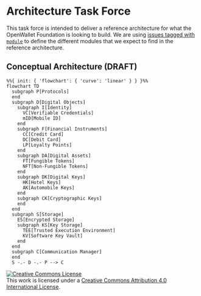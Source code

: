# Architecture Task Force
This task force is intended to deliver a reference architecture for what the OpenWallet Foundation is looking to build. We are using [issues tagged with `module`](https://github.com/openwallet-foundation/architecture-task-force/issues?q=is%3Aissue+label%3Amodule) to define the different modules that we expect to find in the reference architecture.

## Conceptual Architecture (DRAFT)
```mermaid
%%{ init: { 'flowchart': { 'curve': 'linear' } } }%%
flowchart TD
  subgraph P[Protocols]
  end
  subgraph D[Digital Objects]
    subgraph I[Identity]
      VC[Verifiable Credentials]
      mID[Mobile ID]
    end
    subgraph F[Financial Instruments]
      CC[Credit Card]
      DC[Debit Card]
      LP[Loyalty Points]
    end
    subgraph DA[Digital Assets]
      FT[Fungible Tokens]
      NFT[Non-Fungible Tokens]
    end
    subgraph DK[Digital Keys]
      HK[Hotel Keys]
      AK[Automobile Keys]
    end
    subgraph CK[Cryptographic Keys]
    end
  end
  subgraph S[Storage]
    ES[Encrypted Storage]
    subgraph KS[Key Storage]
      TEE[Trusted Execution Environment]
      KV[Software Key Vault]
    end
  end
  subgraph C[Communication Manager]
  end
  S -.- D -.- P --> C
```

<a rel="license" href="http://creativecommons.org/licenses/by/4.0/"><img alt="Creative Commons License" style="border-width:0" src="https://i.creativecommons.org/l/by/4.0/80x15.png" /></a><br />This work is licensed under a <a rel="license" href="http://creativecommons.org/licenses/by/4.0/">Creative Commons Attribution 4.0 International License</a>.